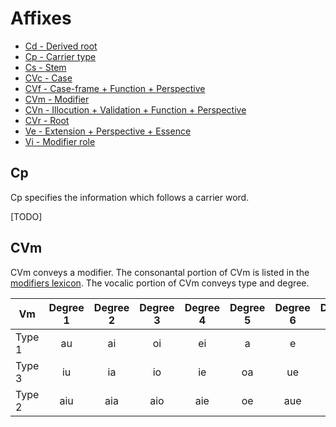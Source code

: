 # Affixes

* [Cd - Derived root](#cr-and-cs)
* [Cp - Carrier type](#cp)
* [Cs - Stem](#cvr-and-cs)
* [CVc - Case](#cvc)
* [CVf - Case-frame + Function + Perspective](#vf)
* [CVm - Modifier](#cvm)
* [CVn - Illocution + Validation + Function + Perspective](#cvn)
* [CVr - Root](#cvr-and-cs)
* [Ve - Extension + Perspective + Essence](#ve)
* [Vi - Modifier role](#vi)

## Cp

Cp specifies the information which follows a carrier word.

[TODO]

## CVm

CVm conveys a modifier. The consonantal portion of CVm is listed in the [modifiers lexicon](modifiers.md). The vocalic portion of CVm conveys type and degree.

| Vm     | Degree 1 | Degree 2 | Degree 3 | Degree 4 | Degree 5 | Degree 6 | Degree 7 | Degree 8 | Degree 9 |
|--------|:--------:|:--------:|:--------:|:--------:|:--------:|:--------:|:--------:|:--------:|:--------:|
| Type 1 |    au    |    ai    |    oi    |    ei    |    a     |    e     |    o     |    i     |    u     |
| Type 3 |    iu    |    ia    |    io    |    ie    |    oa    |    ue    |    uo    |    ua    |    ui    |
| Type 2 |   aiu    |   aia    |   aio    |   aie    |    oe    |   aue    |   auo    |   aua    |   aui    |

## CVn

CVn conveys Illocution, Validation, Function, and Perspective. It is split into two smaller affixes: CVn1 and CVn2.

### CVn1

CVn1 conveys Function.

| Function | CVn1 |
|----------|:----:|
| `STA`    |  -   |
| `DYN`    |  s   |
| `MNF`    |  c   |

The CVn1 value for `STA/M` is **h** if CVn2 conveys `IPU` Imputative, `AXM`, or `ADM` Axiomatic illocution; otherwise it is blank.

[TODO] Why would a verb be Abstract but still have Illocution? Abstract verbs should have case instead -- like framed verbs without a case-frame.

### CVn2

CVn2 conveys Illocution and Validation.

| Cn                              | `ASR` | `ALG` | `IPU` | `THR` | `EXV` | `AXM` | `DIR` | `IRG` | `ADM` | `HOR` | `DEC` |
|---------------------------------|:-----:|:-----:|:-----:|:-----:|:-----:|:-----:|:-----:|:-----:|:-----:|:-----:|:-----:|
| `CNF` Confirmative              |  la   |  ra   |  ta   |   -   |   -   |  pa   |  kia  |  kie  |  ka   |  kio  |  kiu  |
| `AFM` Affirmative               |  le   |  re   |  te   |   -   |   -   |  pe   |   -   |   -   |  ke   |   -   |   -   |
| `RPT` Reportative               |  li   |  ri   |  ti   |   -   |   -   |  pi   |   -   |   -   |  ki   |   -   |   -   |
| `INF` Inferential               |  lo   |  ro   |  to   |  tia  |  tie  |  po   |   -   |   -   |  ko   |   -   |   -   |
| `ITU` Intuitive                 |  lau  |  rau  |  tau  |  tio  |  tiu  |  pau  |   -   |   -   |  kau  |   -   |   -   |
| `PSM-TEN` Presumptive-Tentative |  lai  |  rai  |  tai  |   -   |   -   |  pai  |   -   |   -   |  kai  |   -   |   -   |
| `PSM-PUT` Presumptive-Putative  |  lei  |  rei  |  tei  |   -   |   -   |  pei  |   -   |   -   |  kei  |   -   |   -   |
| `PSM-DUB` Presumptive-Dubious   |  loi  |  roi  |  toi  |   -   |   -   |  poi  |   -   |   -   |  koi  |   -   |   -   |
| `PPT-TEN` Purportive-Tentative  |  loa  |  roa  |  toa  |   -   |   -   |  poa  |   -   |   -   |  koa  |   -   |   -   |
| `PPT-PUT` Purportive-Putative   |  loe  |  roe  |  toe  |   -   |   -   |  poe  |   -   |   -   |  koe  |   -   |   -   |
| `PPT-DUB` Purportive-Dubious    |  lu   |  ru   |  tu   |   -   |   -   |  pu   |   -   |   -   |  ku   |   -   |   -   |
| `IPB-TEN` Improbable-Tentative  |  lua  |  rua  |  tua  |   -   |   -   |  pua  |   -   |   -   |  kua  |   -   |   -   |
| `IPB-PUT` Improbable-Putative   |  lue  |  rue  |  tue  |   -   |   -   |  pue  |   -   |   -   |  kue  |   -   |   -   |
| `IPB-DUB` Improbable-Dubious    |  lui  |  rui  |  tui  |   -   |   -   |  pui  |   -   |   -   |  kui  |   -   |   -   |

## CVr and Cs

CVr is any root from the [roots lexicon](roots.md). Cs is a predefined consonantal stem, which is listed for each root. The default value for Cs is **l**.

## CVc

CVc conveys Case. Each Case is also marked as to whether it pertains to the verb (e.g. `OBL`), the previous noun (e.g. `OBLp`), or the next noun (e.g. `OBLn`). Cases are grouped into modifier-like sets of nine; each case is assigned a vowel based on its degree and "type" (1 = pertains to verb, 2 = previous noun, 3 = next noun), using the vocalic values of [CVm](#cvm). Case "type" does not at all correlate with modifier "type" except that they use the same endings. [TODO] This is really confusing.

Degrees are listed along the top and consonants are listed along the left; the intersections correspond to cases.

| CVc |  1  |  2  |  3  |  4  |  5  |  6  |  7  |  8  |  9  | Case category |
|:---:|:---:|:---:|:---:|:---:|:---:|:---:|:---:|:---:|:---:|---------------|
| (h) | ABS | IND | ERG | DER | OBL | SIT | EFF | ESS | AFF | Transrelative |
|  b  | GEN | ITP | OGN | PDC | COR | PAR | IDP | POS | PRP | Possessive    |
|  d  |  -  |  -  |  -  | APL | UTL | PUR |  -  |  -  |  -  | Utilitative   |
|  m  |  -  | APP | ASI | REF | FUN | CNV | TSP | CLA | CSD | Associative 1 |
|  n  | CRS | CMP | MED | COM | TFM | CNJ | CPS | CVS | CMM | Associative 2 |
|  ŋ  | AVR | CON | EXC | PTL | DEP | PVS | EXM | PRD | BEN | Associative 3 |
| sp  | PLM | ELP | PCV | CNR | SML | ASC | PCR | ALP | LIM | Temporal 1    |
| st  | INP | EPS | ASS | PER | DFF | PRO |  -  |  -  |  -  | Temporal 2    |
| sk  |  -  | ABL |  -  | PSV | LOC | NAV | ORI | ALL |  -  | Spatial       |
|  x  |  -  |  -  |  -  |  -  | VOC |  X  | ITJ |  X  |  X  | Interjective  |

[TODO] Comparison cases (**s**/**c** + nasal)

**h** is omitted if word-initial.

## CVf

CVf conveys Case-frame and Function.

| CVf               | `FRM` Framed |
|-------------------|:------------:|
| `STA` Stative     |      xe      |
| `DYN` Dynamic     |      xi      |
| `MNF` Manifestive |      xu      |

## Ve

Ve conveys Perspective, Essence, and Context.

| Ve      | `EXS` Existential | `MTR` Metaphorical |
|---------|:-----------------:|:------------------:|
| `M/NRM` |         a         |         ua         |
| `M/RPS` |        ai         |         ia         |
| `U/NRM` |         e         |         ue         |
| `U/RPS` |        ei         |         ie         |
| `N/NRM` |         o         |         uo         |
| `N/RPS` |        oi         |         io         |
| `A/NRM` |         u         |         i          |
| `A/RPS` |        ui         |         iu         |

## Vi

Vi conveys the role of a detached modifier. Its values are listed under [the independent modifier section](morphophonology.md#independent-modifier) in [Morphophonology](morphophonology.md).

